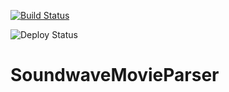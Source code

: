 [![Build Status](https://dev.azure.com/lorddarckarz/SoundwaveMovieCatalog/_apis/build/status/SoundwaveMovieCatalog-ASP.NET%20Core-CI?branchName=master)](https://dev.azure.com/lorddarckarz/SoundwaveMovieCatalog/_build/latest?definitionId=17&branchName=master)

![Deploy Status](https://vsrm.dev.azure.com/lorddarckarz/_apis/public/Release/badge/16212dc1-00f7-4f25-829c-907a6ae58d90/1/1)

# SoundwaveMovieParser
